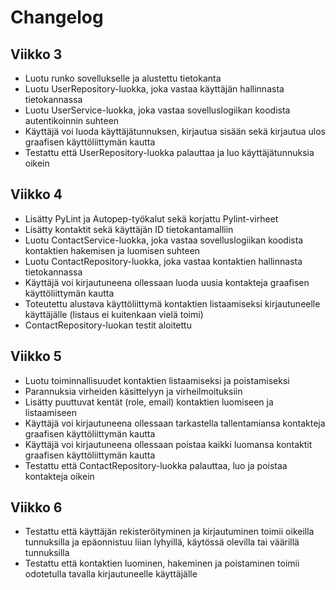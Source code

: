 # Changelog

## Viikko 3

- Luotu runko sovellukselle ja alustettu tietokanta
- Luotu UserRepository-luokka, joka vastaa käyttäjän hallinnasta tietokannassa
- Luotu UserService-luokka, joka vastaa sovelluslogiikan koodista autentikoinnin suhteen
- Käyttäjä voi luoda käyttäjätunnuksen, kirjautua sisään sekä kirjautua ulos graafisen käyttöliittymän kautta
- Testattu että UserRepository-luokka palauttaa ja luo käyttäjätunnuksia oikein

## Viikko 4

- Lisätty PyLint ja Autopep-työkalut sekä korjattu Pylint-virheet
- Lisätty kontaktit sekä käyttäjän ID tietokantamalliin
- Luotu ContactService-luokka, joka vastaa sovelluslogiikan koodista kontaktien hakemisen ja luomisen suhteen
- Luotu ContactRepository-luokka, joka vastaa kontaktien hallinnasta tietokannassa
- Käyttäjä voi kirjautuneena ollessaan luoda uusia kontakteja graafisen käyttöliittymän kautta
- Toteutettu alustava käyttöliittymä kontaktien listaamiseksi kirjautuneelle käyttäjälle (listaus ei kuitenkaan vielä toimi)
- ContactRepository-luokan testit aloitettu

## Viikko 5

- Luotu toiminnallisuudet kontaktien listaamiseksi ja poistamiseksi
- Parannuksia virheiden käsittelyyn ja virheilmoituksiin
- Lisätty puuttuvat kentät (role, email) kontaktien luomiseen ja listaamiseen
- Käyttäjä voi kirjautuneena ollessaan tarkastella tallentamiansa kontakteja graafisen käyttöliittymän kautta
- Käyttäjä voi kirjautuneena ollessaan poistaa kaikki luomansa kontaktit graafisen käyttöliittymän kautta
- Testattu että ContactRepository-luokka palauttaa, luo ja poistaa kontakteja oikein

## Viikko 6

- Testattu että käyttäjän rekisteröityminen ja kirjautuminen toimii oikeilla tunnuksilla ja epäonnistuu liian lyhyillä, käytössä olevilla tai väärillä tunnuksilla
- Testattu että kontaktien luominen, hakeminen ja poistaminen toimii odotetulla tavalla kirjautuneelle käyttäjälle
